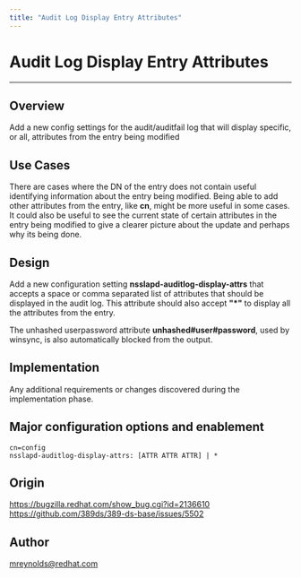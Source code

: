 ```yaml
---
title: "Audit Log Display Entry Attributes"
---
```


# Audit Log Display Entry Attributes
----------------

Overview
--------

Add a new config settings for the audit/auditfail log that will display specific, or all, attributes from the entry being modified

Use Cases
---------

There are cases where the DN of the entry does not contain useful identifying information about the entry being modified.  Being able to add other attributes from the entry, like **cn**, might be more useful in some cases.  It could also be useful to see the current state of certain attributes in the entry being modified to give a clearer picture about the update and perhaps why its being done.

Design
------

Add a new configuration setting **nsslapd-auditlog-display-attrs** that accepts a space or comma separated list of attributes that should be displayed in the audit log.  This attribute should also accept **"*"** to display all the attributes from the entry.

The unhashed userpassword attribute **unhashed#user#password**, used by winsync, is also automatically blocked from the output.

Implementation
--------------

Any additional requirements or changes discovered during the implementation phase.

Major configuration options and enablement
------------------------------------------

    cn=config
    nsslapd-auditlog-display-attrs: [ATTR ATTR ATTR] | *



Origin
-------------

<https://bugzilla.redhat.com/show_bug.cgi?id=2136610>
<https://github.com/389ds/389-ds-base/issues/5502>

Author
------

<mreynolds@redhat.com>

